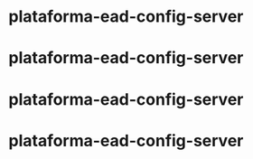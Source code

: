 # plataforma-ead-config-server
# plataforma-ead-config-server
# plataforma-ead-config-server
# plataforma-ead-config-server
